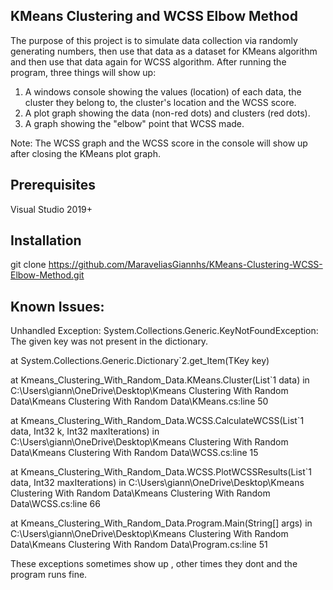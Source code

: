 ## KMeans Clustering and WCSS Elbow Method
The purpose of this project is to simulate data collection via randomly generating numbers, then use that data as a dataset for KMeans algorithm and then use that data again for WCSS algorithm. 
After running the program, three things will show up:

1. A windows console showing the values (location) of each data, the cluster they belong to, the cluster's location and the WCSS score.
2. A plot graph showing the data (non-red dots) and clusters (red dots).
3. A graph showing the "elbow" point that WCSS made.

Note: The WCSS graph and the WCSS score in the console will show up after closing the KMeans plot graph.

## Prerequisites
Visual Studio 2019+

## Installation
git clone https://github.com/MaraveliasGiannhs/KMeans-Clustering-WCSS-Elbow-Method.git

## Known Issues:

Unhandled Exception: System.Collections.Generic.KeyNotFoundException: The given key was not present in the dictionary.

   at System.Collections.Generic.Dictionary`2.get_Item(TKey key)

   at Kmeans_Clustering_With_Random_Data.KMeans.Cluster(List`1 data) in C:\Users\giann\OneDrive\Desktop\Kmeans Clustering With Random Data\Kmeans Clustering With Random Data\KMeans.cs:line 50

   at Kmeans_Clustering_With_Random_Data.WCSS.CalculateWCSS(List`1 data, Int32 k, Int32 maxIterations) in C:\Users\giann\OneDrive\Desktop\Kmeans Clustering With Random Data\Kmeans Clustering With Random Data\WCSS.cs:line 15

   at Kmeans_Clustering_With_Random_Data.WCSS.PlotWCSSResults(List`1 data, Int32 maxIterations) in C:\Users\giann\OneDrive\Desktop\Kmeans Clustering With Random Data\Kmeans Clustering With Random Data\WCSS.cs:line 66

   at Kmeans_Clustering_With_Random_Data.Program.Main(String[] args) in C:\Users\giann\OneDrive\Desktop\Kmeans Clustering With Random Data\Kmeans Clustering With Random Data\Program.cs:line 51


These exceptions sometimes show up , other times they dont and the program runs fine. 



